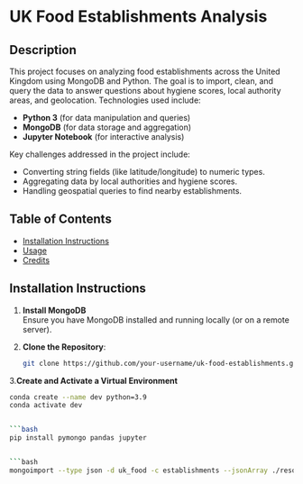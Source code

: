 # UK Food Establishments Analysis

## Description

This project focuses on analyzing food establishments across the United Kingdom using MongoDB and Python. The goal is to import, clean, and query the data to answer questions about hygiene scores, local authority areas, and geolocation. Technologies used include:

- **Python 3** (for data manipulation and queries)  
- **MongoDB** (for data storage and aggregation)  
- **Jupyter Notebook** (for interactive analysis)

Key challenges addressed in the project include:

- Converting string fields (like latitude/longitude) to numeric types.  
- Aggregating data by local authorities and hygiene scores.  
- Handling geospatial queries to find nearby establishments.

## Table of Contents

- [Installation Instructions](#installation-instructions)
- [Usage](#usage)
- [Credits](#credits)

## Installation Instructions

1. **Install MongoDB**  
   Ensure you have MongoDB installed and running locally (or on a remote server).

2. **Clone the Repository**:
   ```bash
   git clone https://github.com/your-username/uk-food-establishments.git

3.**Create and Activate a Virtual Environment**
   ```bash
conda create --name dev python=3.9
conda activate dev


   ```bash
pip install pymongo pandas jupyter


   ```bash
mongoimport --type json -d uk_food -c establishments --jsonArray ./resources/establishments.json




